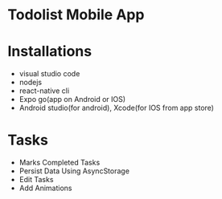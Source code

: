 # Todolist Mobile App
# Installations
   - visual studio code
   - nodejs
   - react-native cli
   - Expo go(app on Android or IOS)
   - Android studio(for android), Xcode(for IOS from app store)

# Tasks
  - Marks Completed Tasks
  - Persist Data Using AsyncStorage  
  - Edit Tasks
  - Add Animations
  
